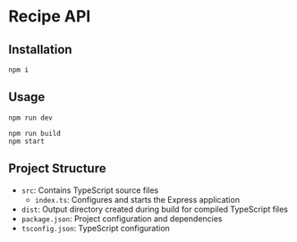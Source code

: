 # Recipe API

## Installation

```
npm i
```

## Usage

```
npm run dev
```

```
npm run build
npm start
```

## Project Structure

- `src`: Contains TypeScript source files
    - `index.ts`: Configures and starts the Express application
- `dist`: Output directory created during build for compiled TypeScript files
- `package.json`: Project configuration and dependencies
- `tsconfig.json`: TypeScript configuration
